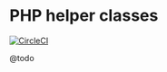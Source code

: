 
# PHP helper classes

[![CircleCI](https://circleci.com/gh/Sweetchuck/utils.svg?style=svg)](https://circleci.com/gh/Sweetchuck/utils)

@todo
